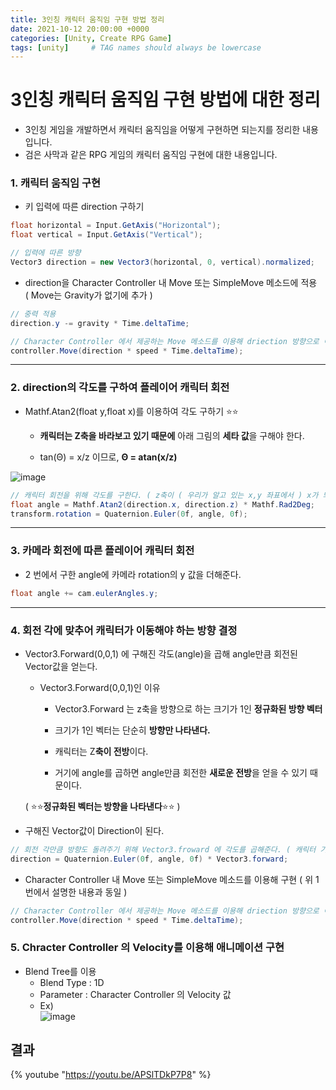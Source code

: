 ```yaml
---
title: 3인칭 캐릭터 움직임 구현 방법 정리
date: 2021-10-12 20:00:00 +0000
categories: [Unity, Create RPG Game]
tags: [unity]     # TAG names should always be lowercase
---
```


3인칭 캐릭터 움직임 구현 방법에 대한 정리
===

* 3인칭 게임을 개발하면서 캐릭터 움직임을 어떻게 구현하면 되는지를 정리한 내용입니다.
* 검은 사막과 같은 RPG 게임의 캐릭터 움직임 구현에 대한 내용입니다.


### 1. 캐릭터 움직임 구현
* 키 입력에 따른 direction 구하기

```cs
float horizontal = Input.GetAxis("Horizontal");
float vertical = Input.GetAxis("Vertical");

// 입력에 따른 방향
Vector3 direction = new Vector3(horizontal, 0, vertical).normalized;
```

* direction을 Character Controller 내 Move 또는 SimpleMove 메소드에 적용  
( Move는 Gravity가 없기에 추가 )

```cs
// 중력 적용
direction.y -= gravity * Time.deltaTime;

// Character Controller 에서 제공하는 Move 메소드를 이용해 driection 방향으로 이동.
controller.Move(direction * speed * Time.deltaTime);
```

***
### 2. direction의 각도를 구하여 플레이어 캐릭터 회전
* Mathf.Atan2(float y,float x)를 이용하여 각도 구하기 ⭐⭐

  * **캐릭터는 Z축을 바라보고 있기 때문에** 아래 그림의 **세타 값**을 구해야 한다.  

  * tan(Θ) = x/z 이므로, **Θ = atan(x/z)**  

![image](https://user-images.githubusercontent.com/48194683/124094394-b5cb9d80-da93-11eb-9b40-646dfc5e90dd.png)

```cs
// 캐릭터 회전을 위해 각도를 구한다. ( z축이 ( 우리가 알고 있는 x,y 좌표에서 ) x가 되기 때문에 Atan2의 y 파라미터에 x가 들어감 )
float angle = Mathf.Atan2(direction.x, direction.z) * Mathf.Rad2Deg;
transform.rotation = Quaternion.Euler(0f, angle, 0f);
```

***

### 3. 카메라 회전에 따른 플레이어 캐릭터 회전
* 2 번에서 구한 angle에 카메라 rotation의 y 값을 더해준다.
  
```cs
float angle += cam.eulerAngles.y;
```
***
### 4. 회전 각에 맞추어 캐릭터가 이동해야 하는 방향 결정
* Vector3.Forward(0,0,1) 에 구해진 각도(angle)을 곱해 angle만큼 회전된 Vector값을 얻는다.
  * Vector3.Forward(0,0,1)인 이유
    * Vector3.Forward 는 z축을 방향으로 하는 크기가 1인 **정규화된 방향 벡터**

    * 크기가 1인 벡터는 단순히 **방향만 나타낸다.**

    * 캐릭터는 Z**축이 전방**이다.

    * 거기에 angle를 곱하면 angle만큼 회전한 **새로운 전방**을 얻을 수 있기 때문이다.

  ( ⭐⭐**정규화된 벡터는 방향을 나타낸다**⭐⭐ )

* 구해진 Vector값이 Direction이 된다.
  
```cs
// 회전 각만큼 방향도 돌려주기 위해 Vector3.froward 에 각도를 곱해준다. ( 캐릭터 기준 전방이 z이기 때문에 Vector3.Forward를 곱함 )
direction = Quaternion.Euler(0f, angle, 0f) * Vector3.forward;
```

* Character Controller 내 Move 또는 SimpleMove 메소드를 이용해 구현 ( 위 1번에서 설명한 내용과 동일 )

```cs
// Character Controller 에서 제공하는 Move 메소드를 이용해 driection 방향으로 이동.
controller.Move(direction * speed * Time.deltaTime);
```
### 5. Chracter Controller 의 Velocity를 이용해 애니메이션 구현
* Blend Tree를 이용
  * Blend Type : 1D
  * Parameter  : Character Controller 의 Velocity 값
  * Ex)   
  ![image](https://user-images.githubusercontent.com/48194683/124347973-3fa97100-dc22-11eb-926d-f96c9ec22f67.png)
  
## 결과

 {% youtube "https://youtu.be/APSlTDkP7P8" %}
